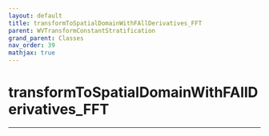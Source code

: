 ```yaml
---
layout: default
title: transformToSpatialDomainWithFAllDerivatives_FFT
parent: WVTransformConstantStratification
grand_parent: Classes
nav_order: 39
mathjax: true
---
```


#  transformToSpatialDomainWithFAllDerivatives_FFT




---

